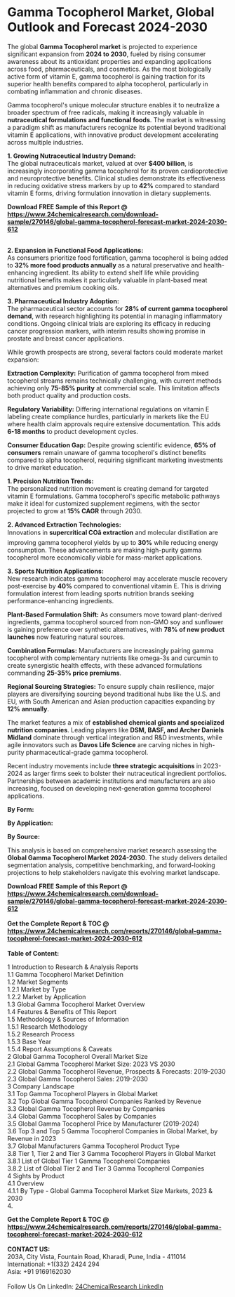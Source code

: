 <h1>Gamma Tocopherol Market, Global Outlook and Forecast 2024-2030</h1><p>The global <strong>Gamma Tocopherol market</strong> is projected to experience significant expansion from <strong>2024 to 2030</strong>, fueled by rising consumer awareness about its antioxidant properties and expanding applications across food, pharmaceuticals, and cosmetics. As the most biologically active form of vitamin E, gamma tocopherol is gaining traction for its superior health benefits compared to alpha tocopherol, particularly in combating inflammation and chronic diseases.</p><p>Gamma tocopherol's unique molecular structure enables it to neutralize a broader spectrum of free radicals, making it increasingly valuable in <strong>nutraceutical formulations and functional foods</strong>. The market is witnessing a paradigm shift as manufacturers recognize its potential beyond traditional vitamin E applications, with innovative product development accelerating across multiple industries.</p><p><strong>1. Growing Nutraceutical Industry Demand:</strong><br>
The global nutraceuticals market, valued at over <strong>$400 billion</strong>, is increasingly incorporating gamma tocopherol for its proven cardioprotective and neuroprotective benefits. Clinical studies demonstrate its effectiveness in reducing oxidative stress markers by up to <strong>42%</strong> compared to standard vitamin E forms, driving formulation innovation in dietary supplements.</p><div><b>Download FREE Sample of this Report @ 
            <a href="https://www.24chemicalresearch.com/download-sample/270146/global-gamma-tocopherol-forecast-market-2024-2030-612">
            https://www.24chemicalresearch.com/download-sample/270146/global-gamma-tocopherol-forecast-market-2024-2030-612</a></b></div><br><p><strong>2. Expansion in Functional Food Applications:</strong><br>
As consumers prioritize food fortification, gamma tocopherol is being added to <strong>32% more food products annually</strong> as a natural preservative and health-enhancing ingredient. Its ability to extend shelf life while providing nutritional benefits makes it particularly valuable in plant-based meat alternatives and premium cooking oils.</p><p><strong>3. Pharmaceutical Industry Adoption:</strong><br>
The pharmaceutical sector accounts for <strong>28% of current gamma tocopherol demand</strong>, with research highlighting its potential in managing inflammatory conditions. Ongoing clinical trials are exploring its efficacy in reducing cancer progression markers, with interim results showing promise in prostate and breast cancer applications.</p><p>While growth prospects are strong, several factors could moderate market expansion:</p><p><strong>Extraction Complexity:</strong> Purification of gamma tocopherol from mixed tocopherol streams remains technically challenging, with current methods achieving only <strong>75-85% purity</strong> at commercial scale. This limitation affects both product quality and production costs.</p><p><strong>Regulatory Variability:</strong> Differing international regulations on vitamin E labeling create compliance hurdles, particularly in markets like the EU where health claim approvals require extensive documentation. This adds <strong>6-18 months</strong> to product development cycles.</p><p><strong>Consumer Education Gap:</strong> Despite growing scientific evidence, <strong>65% of consumers</strong> remain unaware of gamma tocopherol's distinct benefits compared to alpha tocopherol, requiring significant marketing investments to drive market education.</p><p><strong>1. Precision Nutrition Trends:</strong><br>
The personalized nutrition movement is creating demand for targeted vitamin E formulations. Gamma tocopherol's specific metabolic pathways make it ideal for customized supplement regimens, with the sector projected to grow at <strong>15% CAGR</strong> through 2030.</p><p><strong>2. Advanced Extraction Technologies:</strong><br>
Innovations in <strong>supercritical COâ extraction</strong> and molecular distillation are improving gamma tocopherol yields by up to <strong>30%</strong> while reducing energy consumption. These advancements are making high-purity gamma tocopherol more economically viable for mass-market applications.</p><p><strong>3. Sports Nutrition Applications:</strong><br>
New research indicates gamma tocopherol may accelerate muscle recovery post-exercise by <strong>40%</strong> compared to conventional vitamin E. This is driving formulation interest from leading sports nutrition brands seeking performance-enhancing ingredients.</p><p><strong>Plant-Based Formulation Shift:</strong> As consumers move toward plant-derived ingredients, gamma tocopherol sourced from non-GMO soy and sunflower is gaining preference over synthetic alternatives, with <strong>78% of new product launches</strong> now featuring natural sources.</p><p><strong>Combination Formulas:</strong> Manufacturers are increasingly pairing gamma tocopherol with complementary nutrients like omega-3s and curcumin to create synergistic health effects, with these advanced formulations commanding <strong>25-35% price premiums</strong>.</p><p><strong>Regional Sourcing Strategies:</strong> To ensure supply chain resilience, major players are diversifying sourcing beyond traditional hubs like the U.S. and EU, with South American and Asian production capacities expanding by <strong>12% annually</strong>.</p><p>The market features a mix of <strong>established chemical giants and specialized nutrition companies</strong>. Leading players like <strong>DSM, BASF, and Archer Daniels Midland</strong> dominate through vertical integration and R&amp;D investments, while agile innovators such as <strong>Davos Life Science</strong> are carving niches in high-purity pharmaceutical-grade gamma tocopherol.</p><p>Recent industry movements include <strong>three strategic acquisitions</strong> in 2023-2024 as larger firms seek to bolster their nutraceutical ingredient portfolios. Partnerships between academic institutions and manufacturers are also increasing, focused on developing next-generation gamma tocopherol applications.</p><p><strong>By Form:</strong></p><p><strong>By Application:</strong></p><p><strong>By Source:</strong></p><p>This analysis is based on comprehensive market research assessing the <strong>Global Gamma Tocopherol Market 2024-2030</strong>. The study delivers detailed segmentation analysis, competitive benchmarking, and forward-looking projections to help stakeholders navigate this evolving market landscape.</p><div><b>Download FREE Sample of this Report @ 
            <a href="https://www.24chemicalresearch.com/download-sample/270146/global-gamma-tocopherol-forecast-market-2024-2030-612">
            https://www.24chemicalresearch.com/download-sample/270146/global-gamma-tocopherol-forecast-market-2024-2030-612</a></b></div><br><div><b>Get the Complete Report & TOC @ 
            <a href="https://www.24chemicalresearch.com/reports/270146/global-gamma-tocopherol-forecast-market-2024-2030-612">
            https://www.24chemicalresearch.com/reports/270146/global-gamma-tocopherol-forecast-market-2024-2030-612</a></b></div><br>
            <b>Table of Content:</b><p>1 Introduction to Research & Analysis Reports<br />
    1.1 Gamma Tocopherol Market Definition<br />
    1.2 Market Segments<br />
        1.2.1 Market by Type<br />
        1.2.2 Market by Application<br />
    1.3 Global Gamma Tocopherol Market Overview<br />
    1.4 Features & Benefits of This Report<br />
    1.5 Methodology & Sources of Information<br />
        1.5.1 Research Methodology<br />
        1.5.2 Research Process<br />
        1.5.3 Base Year<br />
        1.5.4 Report Assumptions & Caveats<br />
2 Global Gamma Tocopherol Overall Market Size<br />
    2.1 Global Gamma Tocopherol Market Size: 2023 VS 2030<br />
    2.2 Global Gamma Tocopherol Revenue, Prospects & Forecasts: 2019-2030<br />
    2.3 Global Gamma Tocopherol Sales: 2019-2030<br />
3 Company Landscape<br />
    3.1 Top Gamma Tocopherol Players in Global Market<br />
    3.2 Top Global Gamma Tocopherol Companies Ranked by Revenue<br />
    3.3 Global Gamma Tocopherol Revenue by Companies<br />
    3.4 Global Gamma Tocopherol Sales by Companies<br />
    3.5 Global Gamma Tocopherol Price by Manufacturer (2019-2024)<br />
    3.6 Top 3 and Top 5 Gamma Tocopherol Companies in Global Market, by Revenue in 2023<br />
    3.7 Global Manufacturers Gamma Tocopherol Product Type<br />
    3.8 Tier 1, Tier 2 and Tier 3 Gamma Tocopherol Players in Global Market<br />
        3.8.1 List of Global Tier 1 Gamma Tocopherol Companies<br />
        3.8.2 List of Global Tier 2 and Tier 3 Gamma Tocopherol Companies<br />
4 Sights by Product<br />
    4.1 Overview<br />
        4.1.1 By Type - Global Gamma Tocopherol Market Size Markets, 2023 & 2030<br />
        4.</p><div><b>Get the Complete Report & TOC @ 
            <a href="https://www.24chemicalresearch.com/reports/270146/global-gamma-tocopherol-forecast-market-2024-2030-612">
            https://www.24chemicalresearch.com/reports/270146/global-gamma-tocopherol-forecast-market-2024-2030-612</a></b></div><br><b>CONTACT US:</b><br>
            203A, City Vista, Fountain Road, Kharadi, Pune, India - 411014<br>
            International: +1(332) 2424 294<br>
            Asia: +91 9169162030 <br><br>
            Follow Us On LinkedIn: <a href="https://www.linkedin.com/company/24chemicalresearch/">24ChemicalResearch LinkedIn</a>